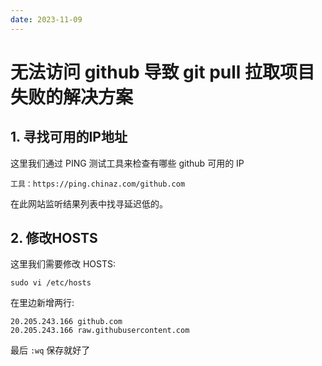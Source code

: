 ```yaml
---
date: 2023-11-09
---
```


# 无法访问 github 导致 git pull 拉取项目失败的解决方案

## 1. 寻找可用的IP地址

这里我们通过 PING 测试工具来检查有哪些 github 可用的 IP

```shell
工具：https://ping.chinaz.com/github.com
```

在此网站监听结果列表中找寻延迟低的。

## 2. 修改HOSTS

这里我们需要修改 HOSTS:

```shell
sudo vi /etc/hosts
```

在里边新增两行:

```shell
20.205.243.166 github.com
20.205.243.166 raw.githubusercontent.com
```

最后 `:wq` 保存就好了
